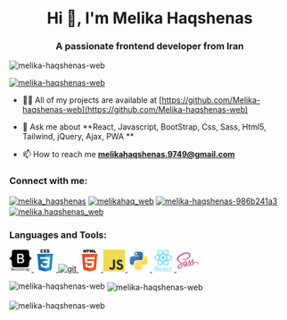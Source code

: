 <h1 align="center">Hi 👋, I'm Melika Haqshenas</h1>
<h3 align="center">A passionate frontend developer from Iran</h3>

<p align="left"> <img src="https://komarev.com/ghpvc/?username=melika-haqshenas-web&label=Profile%20views&color=0e75b6&style=flat" alt="melika-haqshenas-web" /> </p>

<p align="left"> <a href="https://github.com/ryo-ma/github-profile-trophy"><img src="https://github-profile-trophy.vercel.app/?username=melika-haqshenas-web" alt="melika-haqshenas-web" /></a> </p>

- 👨‍💻 All of my projects are available at [https://github.com/Melika-haqshenas-web](https://github.com/Melika-haqshenas-web)

- 💬 Ask me about **React, Javascript, BootStrap, Css, Sass, Html5, Tailwind, jQuery, Ajax, PWA **

- 📫 How to reach me **melikahaqshenas.9749@gmail.com**

<h3 align="left">Connect with me:</h3>
<p align="left">
<a href="https://codepen.io/melika_haqshenas" target="blank"><img align="center" src="https://raw.githubusercontent.com/rahuldkjain/github-profile-readme-generator/master/src/images/icons/Social/codepen.svg" alt="melika_haqshenas" height="30" width="40" /></a>
<a href="https://twitter.com/melikahaq_web" target="blank"><img align="center" src="https://raw.githubusercontent.com/rahuldkjain/github-profile-readme-generator/master/src/images/icons/Social/twitter.svg" alt="melikahaq_web" height="30" width="40" /></a>
<a href="https://linkedin.com/in/melika-haqshenas-986b241a3" target="blank"><img align="center" src="https://raw.githubusercontent.com/rahuldkjain/github-profile-readme-generator/master/src/images/icons/Social/linked-in-alt.svg" alt="melika-haqshenas-986b241a3" height="30" width="40" /></a>
<a href="https://www.instagram.com/melika.haqshenas_web/" target="blank"><img align="center" src="https://raw.githubusercontent.com/rahuldkjain/github-profile-readme-generator/master/src/images/icons/Social/instagram.svg" alt="melika.haqshenas_web" height="30" width="40" /></a>
</p>

<h3 align="left">Languages and Tools:</h3>
<p align="left"> <a href="https://getbootstrap.com" target="_blank" rel="noreferrer"> <img src="https://raw.githubusercontent.com/devicons/devicon/master/icons/bootstrap/bootstrap-plain-wordmark.svg" alt="bootstrap" width="40" height="40"/> </a> <a href="https://www.w3schools.com/css/" target="_blank" rel="noreferrer"> <img src="https://raw.githubusercontent.com/devicons/devicon/master/icons/css3/css3-original-wordmark.svg" alt="css3" width="40" height="40"/> </a> <a href="https://git-scm.com/" target="_blank" rel="noreferrer"> <img src="https://www.vectorlogo.zone/logos/git-scm/git-scm-icon.svg" alt="git" width="40" height="40"/> </a> <a href="https://www.w3.org/html/" target="_blank" rel="noreferrer"> <img src="https://raw.githubusercontent.com/devicons/devicon/master/icons/html5/html5-original-wordmark.svg" alt="html5" width="40" height="40"/> </a> <a href="https://developer.mozilla.org/en-US/docs/Web/JavaScript" target="_blank" rel="noreferrer"> <img src="https://raw.githubusercontent.com/devicons/devicon/master/icons/javascript/javascript-original.svg" alt="javascript" width="40" height="40"/> </a> <a href="https://www.python.org" target="_blank" rel="noreferrer"> <img src="https://raw.githubusercontent.com/devicons/devicon/master/icons/python/python-original.svg" alt="python" width="40" height="40"/> </a> <a href="https://reactjs.org/" target="_blank" rel="noreferrer"> <img src="https://raw.githubusercontent.com/devicons/devicon/master/icons/react/react-original-wordmark.svg" alt="react" width="40" height="40"/> </a> <a href="https://sass-lang.com" target="_blank" rel="noreferrer"> <img src="https://raw.githubusercontent.com/devicons/devicon/master/icons/sass/sass-original.svg" alt="sass" width="40" height="40"/> </a> </p>

<p><img align="left" src="https://github-readme-stats.vercel.app/api/top-langs?username=melika-haqshenas-web&show_icons=true&locale=en&layout=compact" alt="melika-haqshenas-web" /></p>

<p>&nbsp;<img align="center" src="https://github-readme-stats.vercel.app/api?username=melika-haqshenas-web&show_icons=true&locale=en" alt="melika-haqshenas-web" /></p>

<p><img align="center" src="https://github-readme-streak-stats.herokuapp.com/?user=melika-haqshenas-web&" alt="melika-haqshenas-web" /></p>
